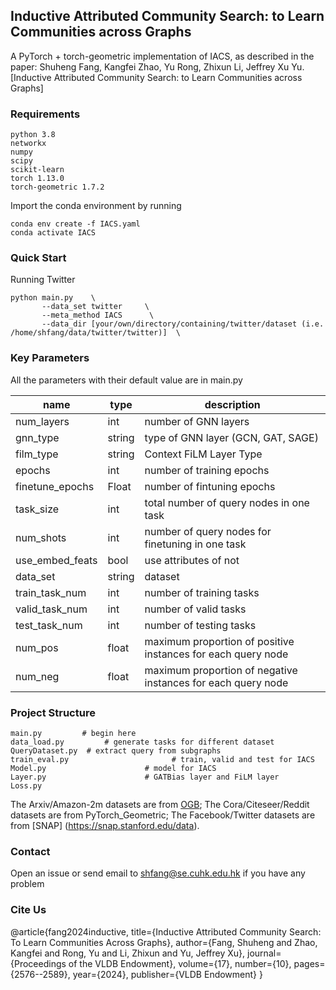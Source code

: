 Inductive Attributed Community Search: to Learn Communities across Graphs
-----------------
A PyTorch + torch-geometric implementation of IACS, as described in the paper: Shuheng Fang, Kangfei Zhao, Yu Rong, Zhixun Li, Jeffrey Xu Yu. [Inductive Attributed Community Search: to Learn Communities across Graphs]


### Requirements
```
python 3.8
networkx
numpy
scipy
scikit-learn
torch 1.13.0
torch-geometric 1.7.2
```

Import the conda environment by running
```
conda env create -f IACS.yaml
conda activate IACS
```


### Quick Start
Running Twitter
```
python main.py    \
       --data_set twitter     \
       --meta_method IACS      \
       --data_dir [your/own/directory/containing/twitter/dataset (i.e. /home/shfang/data/twitter/twitter)]  \
```

### Key Parameters
All the parameters with their default value are in main.py

| name | type   | description |
| ----- | --------- | ----------- |
| num_layers  | int    | number of GNN layers    |
| gnn_type | string |  type of GNN layer (GCN, GAT, SAGE)     |
| film_type | string | Context FiLM Layer Type    |
| epochs  | int   | number of training epochs  |
| finetune_epochs | Float   | number of fintuning epochs  |
| task_size  | int   | total number of query nodes in one task  |
| num_shots  | int   | number of query nodes for finetuning in one task |
| use_embed_feats  | bool   | use attributes of not |
| data_set  | string   | dataset |
| train_task_num  | int   | number of training tasks |
| valid_task_num  | int   | number of valid tasks |
| test_task_num  | int   | number of testing tasks |
| num_pos  | float   | maximum proportion of positive instances for each query node |
| num_neg  | float   | maximum proportion of negative instances for each query node |



### Project Structure
```
main.py         # begin here
data_load.py         # generate tasks for different dataset
QueryDataset.py  # extract query from subgraphs
train_eval.py                       # train, valid and test for IACS
Model.py                      # model for IACS
Layer.py                      # GATBias layer and FiLM layer
Loss.py
```

The Arxiv/Amazon-2m datasets are from [OGB](https://ogb.stanford.edu/docs/nodeprop/);
The Cora/Citeseer/Reddit datasets are from PyTorch_Geometric;
The Facebook/Twitter datasets are from [SNAP] (https://snap.stanford.edu/data).


### Contact
Open an issue or send email to shfang@se.cuhk.edu.hk if you have any problem

### Cite Us
@article{fang2024inductive,
  title={Inductive Attributed Community Search: To Learn Communities Across Graphs},
  author={Fang, Shuheng and Zhao, Kangfei and Rong, Yu and Li, Zhixun and Yu, Jeffrey Xu},
  journal={Proceedings of the VLDB Endowment},
  volume={17},
  number={10},
  pages={2576--2589},
  year={2024},
  publisher={VLDB Endowment}
}
